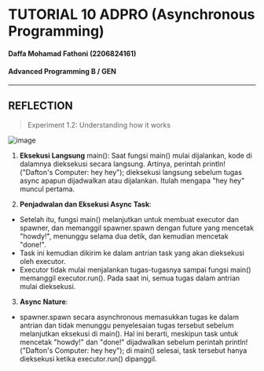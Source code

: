 # TUTORIAL 10 ADPRO  (Asynchronous Programming)
#### Daffa Mohamad Fathoni (2206824161)
#### Advanced Programming B / GEN

<hr>

## REFLECTION

> Experiment 1.2: Understanding how it works

![image](https://github.com/fathonidf-Adpro/tutorial-9-grpc-tutorial/assets/105644250/b75d8ecc-a611-4f11-8de1-a9517d0bd30b)

1. **Eksekusi Langsung** main(): Saat fungsi main() mulai dijalankan, kode di dalamnya dieksekusi secara langsung. Artinya, perintah println!("Dafton's Computer: hey hey"); dieksekusi langsung sebelum tugas async apapun dijadwalkan atau dijalankan. Itulah mengapa "hey hey" muncul pertama.

2. **Penjadwalan dan Eksekusi Async Task**:
* Setelah itu, fungsi main() melanjutkan untuk membuat executor dan spawner, dan memanggil spawner.spawn dengan future yang mencetak "howdy!", menunggu selama dua detik, dan kemudian mencetak "done!".
* Task ini kemudian dikirim ke dalam antrian task yang akan dieksekusi oleh executor.
* Executor tidak mulai menjalankan tugas-tugasnya sampai fungsi main() memanggil executor.run(). Pada saat ini, semua tugas dalam antrian mulai dieksekusi.

3. **Async Nature**:
* spawner.spawn secara asynchronous memasukkan tugas ke dalam antrian dan tidak menunggu penyelesaian tugas tersebut sebelum melanjutkan eksekusi di main().
Hal ini berarti, meskipun task untuk mencetak "howdy!" dan "done!" dijadwalkan sebelum perintah println!("Dafton's Computer: hey hey"); di main() selesai, task tersebut hanya dieksekusi ketika executor.run() dipanggil.
